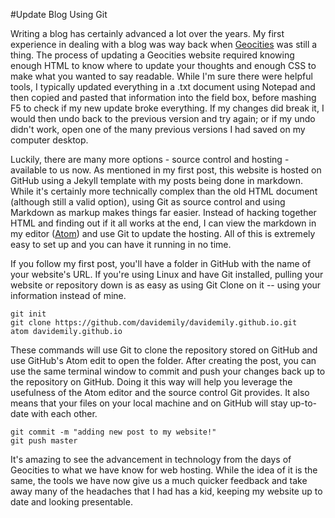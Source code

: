 #Update Blog Using Git

Writing a blog has certainly advanced a lot over the years. My first experience in dealing with a blog was way back when [Geocities](https://en.wikipedia.org/wiki/Yahoo!_GeoCities) was still a thing. The process of updating a Geocities website required knowing enough HTML to know where to update your thoughts and enough CSS to make what you wanted to say readable. While I'm sure there were helpful tools, I typically updated everything in a .txt document using Notepad and then copied and pasted that information into the field box, before mashing F5 to check if my new update broke everything. If my changes did break it, I would then undo back to the previous version and try again; or if my undo didn't work, open one of the many previous versions I had saved on my computer desktop.  

Luckily, there are many more options - source control and hosting - available to us now. As mentioned in my first post, this website is hosted on GitHub using a Jekyll template with my posts being done in markdown. While it's certainly more technically complex than the old HTML document (although still a valid option), using Git as source control and using Markdown as markup makes things far easier. Instead of hacking together HTML and finding out if it all works at the end, I can view the markdown in my editor ([Atom](https://github.com/atom)) and use Git to update the hosting. All of this is extremely easy to set up and you can have it running in no time.

If you follow my first post, you'll have a folder in GitHub with the name of your website's URL. If you're using Linux and have Git installed, pulling your website or repository down is as easy as using Git Clone on it -- using your information instead of mine.  
```
git init
git clone https://github.com/davidemily/davidemily.github.io.git
atom davidemily.github.io
```
These commands will use Git to clone the repository stored on GitHub and use GitHub's Atom edit to open the folder. After creating the post, you can use the same terminal window to commit and push your changes back up to the repository on GitHub. Doing it this way will help you leverage the usefulness of the Atom editor and the source control Git provides. It also means that your files on your local machine and on GitHub will stay up-to-date with each other.  
```
git commit -m "adding new post to my website!"
git push master
```  
It's amazing to see the advancement in technology from the days of Geocities to what we have know for web hosting. While the idea of it is the same, the tools we have now give us a much quicker feedback and take away many of the headaches that I had has a kid, keeping my website up to date and looking presentable. 
